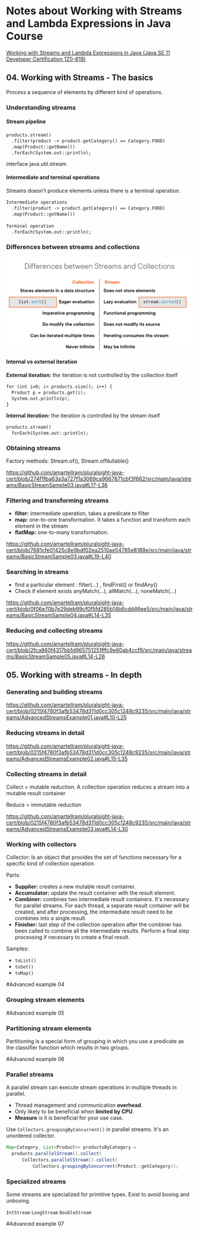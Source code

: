 # Notes about Working with Streams and Lambda Expressions in Java Course

[Working with Streams and Lambda Expressions in Java (Java SE 11 Developer Certification 1Z0-819)](https://app.pluralsight.com/library/courses/streams-lambda-expressions-java-se-11-developer-certification-1z0-819/table-of-contents)

## 04. Working with Streams - The basics

Process a sequence of elements by different kind of operations.

### Understanding streams

#### Stream pipeline

```
products.stream()
  .filter(product -> product.getCategory() == Category.FOOD)
  .map(Product::getName())
  .forEach(System.out::println);

```

interface java.util.stream

#### Intermediate and terminal operations

Streams doesn't produce elements unless there is a terminal operation.

```
Intermediate operations
  .filter(product -> product.getCategory() == Category.FOOD)
  .map(Product::getName())

Terminal operation
  .forEach(System.out::println);
```

### Differences between streams and collections

![image.png](assets/image.png)

#### Internal vs external iteration

**External iteration:** the iteration is not controlled by the collection itself

```
for (int i=0; i< products.size(); i++) {
  Product p = products.get(i);
  System.out.println(p);
}
```

**Internal iteration:** the iteration is controlled by the stream itself

```
products.stream()
  forEach(System.out::println);
```

### Obtaining streams

Factory methods: Stream.of(), Stream.ofNullable()

https://github.com/amartellram/pluralsight-java-cert/blob/274f1fba63a3a727f1a3069ca9667871cbf3f662/src/main/java/streams/BasicStreamSample03.java#L17-L36

### Filtering and transforming streams

* **filter:** intermediate operation, takes a predicate to filter
* **map:** one-to-one transformation. It takes a function and transform each element in the stream
* **flatMap:** one-to-many transformation.

https://github.com/amartellram/pluralsight-java-cert/blob/7681cfe01425c8e9bdf02ea2510ae54785e8189e/src/main/java/streams/BasicStreamSample03.java#L19-L40

### Searching in streams

* find a particular element : filter(...) , findFirst() or findAny()
* Check if element exists anyMatch(...), allMatch(...), noneMatch(...)

https://github.com/amartellram/pluralsight-java-cert/blob/0f06e70b7e29deb99cf0f5fd285b14b6cdd46ee5/src/main/java/streams/BasicStreamSample04.java#L14-L35

### Reducing and collecting streams

https://github.com/amartellram/pluralsight-java-cert/blob/2fca860f4317bb1d965751251fffc9e60ab4ccf9/src/main/java/streams/BasicStreamSample05.java#L14-L26

## 05. Working with streams - In depth

### Generating and building streams

https://github.com/amartellram/pluralsight-java-cert/blob/0215f4780f3afb53478d311d0cc305c1248c9235/src/main/java/streams/AdvancedStreamsExample01.java#L10-L25

### Reducing streams in detail

https://github.com/amartellram/pluralsight-java-cert/blob/0215f4780f3afb53478d311d0cc305c1248c9235/src/main/java/streams/AdvancedStreamsExample02.java#L15-L35

### Collecting streams in detail

Collect = mutable reduction. A collection operation reduces a stream into a mutable result container

Reduce = immutable reduction

https://github.com/amartellram/pluralsight-java-cert/blob/0215f4780f3afb53478d311d0cc305c1248c9235/src/main/java/streams/AdvancedStreamsExample03.java#L14-L30

### Working with collectors

Collector: Is an object that provides the set of functions necessary for a specific kind of collection operation.

Parts:

* **Supplier:** creates a new mutable result container.
* **Accumulator:** update the result container with the result element.
* **Combiner:** combines two intermediate result containers. It's necessary for parallel streams.
  For each thread, a separate result container will be created, and after processing, the intermediate result need to be combines into a single result.
* **Finisher:** last step of the collection operation after the combiner has been called to combine all the intermediate results.
  Perform a final step processing if necessary to create a final result.

Samples:

* `toList()`
* `toSet()`
* `toMap()`

#Advanced example 04

### Grouping stream elements

#Advanced example 05

### Partitioning stream elements

Partitioning is a special form of grouping in which you use a predicate as the classifier function
which results in two groups.

#Advanced example 06

### Parallel streams

A parallel stream can execute stream operations in multiple threads in parallel.

* Thread management and communication **overhead**.
* Only likely to be beneficial when **limited by CPU**.
* **Measure** is it is beneficial for your use case.

Use `Collectors.groupingByConcurrent()` in parallel streams. It's an unordered collector.

``` java
Map<Category, List<Product>> productsByCategory =
  products.parallelStream().collect(
      Collectors.parallelStream().collect(
          Collectors.groupingByConcurrent(Product::getCategory));
```

### Specialized streams

Some streams are specialized for primitive types. Exist to avoid boxing and unboxing.

`IntStream` `LongStream` `DoubleStream`

#Advanced example 07